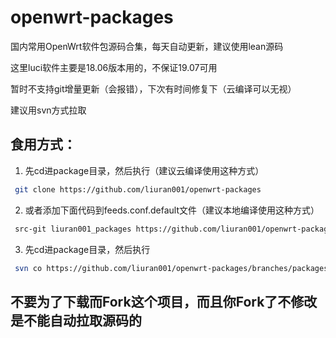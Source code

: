 # openwrt-packages
国内常用OpenWrt软件包源码合集，每天自动更新，建议使用lean源码


这里luci软件主要是18.06版本用的，不保证19.07可用


暂时不支持git增量更新（会报错），下次有时间修复下（云编译可以无视）


建议用svn方式拉取


## 食用方式：
1. 先cd进package目录，然后执行（建议云编译使用这种方式）
```bash
 git clone https://github.com/liuran001/openwrt-packages
```
2. 或者添加下面代码到feeds.conf.default文件（建议本地编译使用这种方式）
```bash
 src-git liuran001_packages https://github.com/liuran001/openwrt-packages
```
3. 先cd进package目录，然后执行
```bash
 svn co https://github.com/liuran001/openwrt-packages/branches/packages
```

## 不要为了下载而Fork这个项目，而且你Fork了不修改是不能自动拉取源码的

